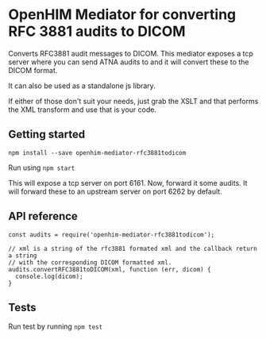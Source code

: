 OpenHIM Mediator for converting RFC 3881 audits to DICOM
========================================================

Converts RFC3881 audit messages to DICOM. This mediator exposes a tcp server
where you can send ATNA audits to and it will convert these to the DICOM format.

It can also be used as a standalone js library.

If either of those don't suit your needs, just grab the XSLT and that performs
the XML transform and use that is your code.

Getting started
---------------

```
npm install --save openhim-mediator-rfc3881todicom
```

Run using `npm start`

This will expose a tcp server on port 6161. Now, forward it some audits. It will
forward these to an upstream server on port 6262 by default.

API reference
-------------

```
const audits = require('openhim-mediator-rfc3881todicom');

// xml is a string of the rfc3881 formated xml and the callback return a string
// with the corresponding DICOM formatted xml.
audits.convertRFC3881toDICOM(xml, function (err, dicom) {
  console.log(dicom);
}
```

Tests
-----

Run test by running `npm test`
